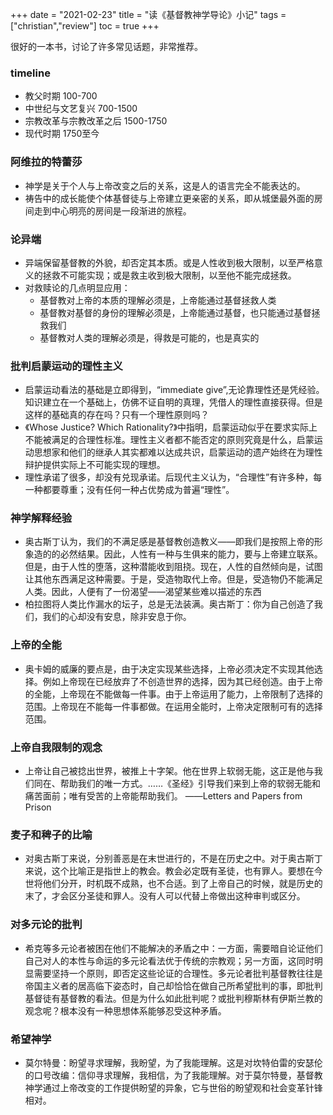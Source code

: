 +++ 
date = "2021-02-23"
title = "读《基督教神学导论》小记"
tags = ["christian","review"]
toc = true
+++

很好的一本书，讨论了许多常见话题，非常推荐。
### timeline
- 教父时期 100-700
- 中世纪与文艺复兴 700-1500
- 宗教改革与宗教改革之后 1500-1750
- 现代时期 1750至今
### 阿维拉的特蕾莎
- 神学是关于个人与上帝改变之后的关系，这是人的语言完全不能表达的。
- 祷告中的成长能使个体基督徒与上帝建立更亲密的关系，即从城堡最外面的房间走到中心明亮的房间是一段渐进的旅程。
### 论异端
- 异端保留基督教的外貌，却否定其本质。或是人性收到极大限制，以至严格意义的拯救不可能实现；或是救主收到极大限制，以至他不能完成拯救。
- 对救赎论的几点明显应用：
    - 基督教对上帝的本质的理解必须是，上帝能通过基督拯救人类
    - 基督教对基督的身份的理解必须是，上帝能通过基督，也只能通过基督拯救我们
    - 基督教对人类的理解必须是，得救是可能的，也是真实的
### 批判启蒙运动的理性主义
- 启蒙运动看法的基础是立即得到，“immediate give”,无论靠理性还是凭经验。知识建立在一个基础上，仿佛不证自明的真理，凭借人的理性直接获得。但是这样的基础真的存在吗？只有一个理性原则吗？  
- 《Whose Justice? Which Rationality?》中指明，启蒙运动似乎在要求实际上不能被满足的合理性标准。理性主义者都不能否定的原则究竟是什么，启蒙运动思想家和他们的继承人其实都难以达成共识，启蒙运动的遗产始终在为理性辩护提供实际上不可能实现的理想。  
- 理性承诺了很多，却没有兑现承诺。后现代主义认为，“合理性”有许多种，每一种都要尊重；没有任何一种占优势成为普遍“理性”。  
### 神学解释经验
- 奥古斯丁认为，我们的不满足感是基督教创造教义——即我们是按照上帝的形象造的的必然结果。因此，人性有一种与生俱来的能力，要与上帝建立联系。但是，由于人性的堕落，这种潜能收到阻挠。现在，人性的自然倾向是，试图让其他东西满足这种需要。于是，受造物取代上帝。但是，受造物仍不能满足人类。因此，人便有了一份渴望——渴望某些难以描述的东西
- 柏拉图将人类比作漏水的坛子，总是无法装满。奥古斯丁：你为自己创造了我们，我们的心却没有安息，除非安息于你。
### 上帝的全能
- 奥卡姆的威廉的要点是，由于决定实现某些选择，上帝必须决定不实现其他选择。例如上帝现在已经放弃了不创造世界的选择，因为其已经创造。由于上帝的全能，上帝现在不能做每一件事。由于上帝运用了能力，上帝限制了选择的范围。上帝现在不能每一件事都做。在运用全能时，上帝决定限制可有的选择范围。
### 上帝自我限制的观念
- 上帝让自己被捻出世界，被推上十字架。他在世界上软弱无能，这正是他与我们同在、帮助我们的唯一方式。……《圣经》引导我们来到上帝的软弱无能和痛苦面前；唯有受苦的上帝能帮助我们。    ——Letters and Papers from Prison
### 麦子和稗子的比喻
- 对奥古斯丁来说，分别善恶是在末世进行的，不是在历史之中。对于奥古斯丁来说，这个比喻正是指世上的教会。教会必定既有圣徒，也有罪人。要想在今世将他们分开，时机既不成熟，也不合适。到了上帝自己的时候，就是历史的末了，才会区分圣徒和罪人。没有人可以代替上帝做出这种审判或区分。
### 对多元论的批判
- 希克等多元论者被困在他们不能解决的矛盾之中：一方面，需要暗自论证他们自己对人的本性与命运的多元论看法优于传统的宗教观；另一方面，这同时明显需要坚持一个原则，即否定这些论证的合理性。多元论者批判基督教往往是帝国主义者的居高临下姿态时，自己却恰恰在做自己所希望批判的事，即批判基督徒有基督教的看法。但是为什么如此批判呢？或批判穆斯林有伊斯兰教的观念呢？根本没有一种思想体系能够忍受这种矛盾。
### 希望神学
- 莫尔特曼：盼望寻求理解，我盼望，为了我能理解。这是对坎特伯雷的安瑟伦的口号改编：信仰寻求理解，我相信，为了我能理解。对于莫尔特曼，基督教神学通过上帝改变的工作提供盼望的异象，它与世俗的盼望观和社会变革针锋相对。